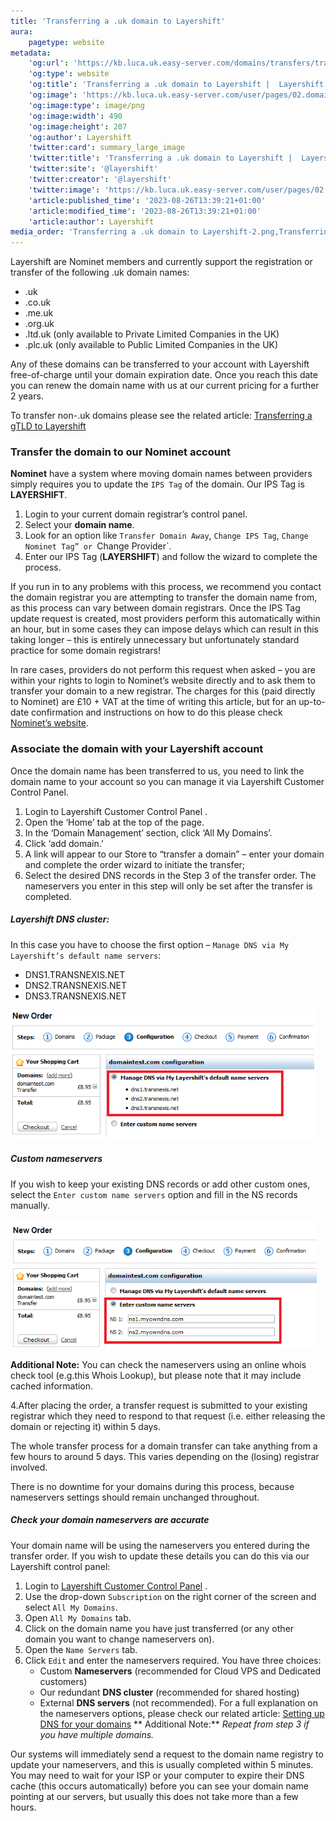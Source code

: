 ```yaml
---
title: 'Transferring a .uk domain to Layershift'
aura:
    pagetype: website
metadata:
    'og:url': 'https://kb.luca.uk.easy-server.com/domains/transfers/transferring-a-uk-domain-to-layershift'
    'og:type': website
    'og:title': 'Transferring a .uk domain to Layershift |  Layershift KB'
    'og:image': 'https://kb.luca.uk.easy-server.com/user/pages/02.domains/transfers/03.transferring-a-uk-domain-to-layershift/Transferring a .uk domain to Layershift-2.png'
    'og:image:type': image/png
    'og:image:width': 490
    'og:image:height': 207
    'og:author': Layershift
    'twitter:card': summary_large_image
    'twitter:title': 'Transferring a .uk domain to Layershift |  Layershift KB'
    'twitter:site': '@layershift'
    'twitter:creator': '@layershift'
    'twitter:image': 'https://kb.luca.uk.easy-server.com/user/pages/02.domains/transfers/03.transferring-a-uk-domain-to-layershift/Transferring a .uk domain to Layershift-2.png'
    'article:published_time': '2023-08-26T13:39:21+01:00'
    'article:modified_time': '2023-08-26T13:39:21+01:00'
    'article:author': Layershift
media_order: 'Transferring a .uk domain to Layershift-2.png,Transferring a .uk domain to Layershift-1.png'
---
```


Layershift are Nominet members and currently support the registration or transfer of the following .uk domain names:

* .uk
* .co.uk
* .me.uk
* .org.uk
* .ltd.uk (only available to Private Limited Companies in the UK)
* .plc.uk (only available to Public Limited Companies in the UK)

Any of these domains can be transferred to your account with Layershift free-of-charge until your domain expiration date. Once you reach this date you can renew the domain name with us at our current pricing for a further 2 years.

To transfer non-.uk domains please see the related article: [Transferring a gTLD to Layershift](https://kb.layershift.com/transferring-a-tld-to-layershift)

### Transfer the domain to our Nominet account

**Nominet** have a system where moving domain names between providers simply requires you to update the `IPS Tag` of the domain. Our IPS Tag is **LAYERSHIFT**.

1. Login to your current domain registrar’s control panel.
2. Select your **domain name**.
3. Look for an option like `Transfer Domain Away`, `Change IPS Tag`, `Change Nominet Tag” or `Change Provider`.
4. Enter our IPS Tag (**LAYERSHIFT**) and follow the wizard to complete the process.

If you run in to any problems with this process, we recommend you contact the domain registrar you are attempting to transfer the domain name from, as this process can vary between domain registrars. Once the IPS Tag update request is created, most providers perform this automatically within an hour, but in some cases they can impose delays which can result in this taking longer – this is entirely unnecessary but unfortunately standard practice for some domain registrars!

In rare cases, providers do not perform this request when asked – you are within your rights to login to Nominet’s website directly and to ask them to transfer your domain to a new registrar. The charges for this (paid directly to Nominet) are £10 + VAT at the time of writing this article, but for an up-to-date confirmation and instructions on how to do this please check [Nominet’s website](https://www.nominet.uk/domain-support/).

### Associate the domain with your Layershift account

Once the domain name has been transferred to us, you need to link the domain name to your account so you can manage it via Layershift Customer Control Panel.

1. Login to Layershift Customer Control Panel .
2. Open the ‘Home’ tab at the top of the page.
3. In the ‘Domain Management’ section, click ‘All My Domains’.
4. Click ‘add domain.’
5. A link will appear to our Store to “transfer a domain” – enter your domain and complete the order wizard to initiate the transfer;
6. Select the desired DNS records in the Step 3 of the transfer order. The nameservers you enter in this step will only be set after the transfer is completed.

##### Layershift DNS cluster:

In this case you have to choose the first option – `Manage DNS via My Layershift’s default name servers`:

* DNS1.TRANSNEXIS.NET
* DNS2.TRANSNEXIS.NET
* DNS3.TRANSNEXIS.NET
 
![Transferring%20a%20.uk%20domain%20to%20Layershift-1](Transferring%20a%20.uk%20domain%20to%20Layershift-1.png "Transferring%20a%20.uk%20domain%20to%20Layershift-1")

##### Custom nameservers

If you wish to keep your existing DNS records or add other custom ones, select the `Enter custom name servers` option and fill in the NS records manually.

![Transferring%20a%20.uk%20domain%20to%20Layershift-2](Transferring%20a%20.uk%20domain%20to%20Layershift-2.png "Transferring%20a%20.uk%20domain%20to%20Layershift-2")

**Additional Note:** You can check the nameservers using an online whois check tool (e.g.this Whois Lookup), but please note that it may include cached information.

4.After placing the order, a transfer request is submitted to your existing registrar which they need to respond to that request (i.e. either releasing the domain or rejecting it) within 5 days.

The whole transfer process for a domain transfer can take anything from a few hours to around 5 days. This varies depending on the (losing) registrar involved.

There is no downtime for your domains during this process, because nameservers settings should remain unchanged throughout.

##### Check your domain nameservers are accurate

Your domain name will be using the nameservers you entered during the transfer order. If you wish to update these details you can do this via our Layershift control panel:

1. Login to [Layershift Customer Control Panel](https://control.layershift.com/) .
2. Use the drop-down `Subscription` on the right corner of the screen and select `All My Domains`.
3. Open `All My Domains` tab.
4. Click on the domain name you have just transferred (or any other domain you want to change nameservers on).
5. Open the `Name Servers` tab.
6. Click `Edit` and enter the nameservers required. You have three choices:
	* Custom **Nameservers** (recommended for Cloud VPS and Dedicated customers)
	* Our redundant **DNS cluster** (recommended for shared hosting)
	* External **DNS servers** (not recommended).
    For a full explanation on the nameservers options, please check our related article: [Setting up DNS for your domains](https://kb.layershift.com/setting-up-dns-for-your-domains)
    **
Additional Note:** _Repeat from step 3 if you have multiple domains._

Our systems will immediately send a request to the domain name registry to update your nameservers, and this is usually completed within 5 minutes. You may need to wait for your ISP or your computer to expire their DNS cache (this occurs automatically) before you can see your domain name pointing at our servers, but usually this does not take more than a few hours.





